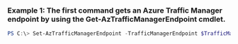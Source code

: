 ### Example 1: The first command gets an Azure Traffic Manager endpoint by using the Get-AzTrafficManagerEndpoint cmdlet.
```powershell
PS C:\> Set-AzTrafficManagerEndpoint -TrafficManagerEndpoint $TrafficManagerEndpoint
```

